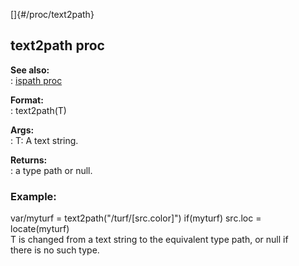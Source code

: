[]{#/proc/text2path}    
## text2path proc    
**See also:**    
:   [ispath proc](/ref/proc/ispath/ispath.md)    
<!-- -->    
**Format:**    
:   text2path(T)    
<!-- -->    
**Args:**    
:   T: A text string.    
<!-- -->    
**Returns:**    
:   a type path or null.    
### Example:    
var/myturf = text2path(\"/turf/\[src.color\]\") if(myturf) src.loc =    
locate(myturf)    
T is changed from a text string to the equivalent type path, or null if    
there is no such type.  
